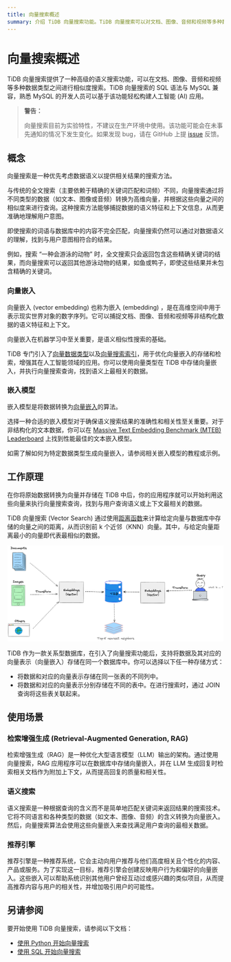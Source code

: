 ```yaml
---
title: 向量搜索概述
summary: 介绍 TiDB 向量搜索功能。TiDB 向量搜索可以对文档、图像、音频和视频等多种数据类型进行语义搜索。
---
```


# 向量搜索概述

TiDB 向量搜索提供了一种高级的语义搜索功能，可以在文档、图像、音频和视频等多种数据类型之间进行相似度搜索。TiDB 向量搜索的 SQL 语法与 MySQL 兼容，熟悉 MySQL 的开发人员可以基于该功能轻松构建人工智能 (AI) 应用。

> **警告：**
>
> 向量搜索目前为实验特性，不建议在生产环境中使用。该功能可能会在未事先通知的情况下发生变化。如果发现 bug，请在 GitHub 上提 [issue](https://github.com/pingcap/tidb/issues) 反馈。

## 概念

向量搜索是一种优先考虑数据语义以提供相关结果的搜索方法。

与传统的全文搜索（主要依赖于精确的关键词匹配和词频）不同，向量搜索通过将不同类型的数据（如文本、图像或音频）转换为高维向量，并根据这些向量之间的相似度来进行查询。这种搜索方法能够捕捉数据的语义特征和上下文信息，从而更准确地理解用户意图。

即使搜索的词语与数据库中的内容不完全匹配，向量搜索仍然可以通过对数据语义的理解，找到与用户意图相符合的结果。

例如，搜索 “一种会游泳的动物” 时，全文搜索只会返回包含这些精确关键词的结果，而向量搜索可以返回其他游泳动物的结果，如鱼或鸭子，即使这些结果并未包含精确的关键词。

### 向量嵌入

向量嵌入 (vector embedding) 也称为嵌入 (embedding) ，是在高维空间中用于表示现实世界对象的数字序列。它可以捕捉文档、图像、音频和视频等非结构化数据的语义特征和上下文。

向量嵌入在机器学习中至关重要，是语义相似性搜索的基础。

TiDB 专门引入了[向量数据类型](/vector-search-data-types.md)以及[向量搜索索引](/vector-search-index.md)，用于优化向量嵌入的存储和检索，增强其在人工智能领域的应用。你可以使用向量类型在 TiDB 中存储向量嵌入，并执行向量搜索查询，找到语义上最相关的数据。

### 嵌入模型

嵌入模型是将数据转换为[向量嵌入](#向量嵌入)的算法。

选择一种合适的嵌入模型对于确保语义搜索结果的准确性和相关性至关重要。对于非结构化的文本数据，你可以在 [Massive Text Embedding Benchmark (MTEB) Leaderboard](https://huggingface.co/spaces/mteb/leaderboard) 上找到性能最佳的文本嵌入模型。

如需了解如何为特定数据类型生成向量嵌入，请参阅相关嵌入模型的教程或示例。

## 工作原理

在你将原始数据转换为向量并存储在 TiDB 中后，你的应用程序就可以开始利用这些向量来执行向量搜索查询，找到与用户查询语义或上下文最相关的数据。

TiDB 向量搜索 (Vector Search) 通过使用[距离函数](/vector-search-functions-and-operators.md)来计算给定向量与数据库中存储的向量之间的距离，从而识别前 k 个近邻（KNN）向量。其中，与给定向量距离最小的向量即代表最相似的数据。

![The Schematic TiDB Vector Search](/media/vector-search/embedding-search.png)

TiDB 作为一款关系型数据库，在引入了向量搜索功能后，支持将数据及其对应的向量表示（向量嵌入）存储在同一个数据库中。你可以选择以下任一种存储方式：

- 将数据和对应的向量表示存储在同一张表的不同列中。
- 将数据和对应的向量表示分别存储在不同的表中。在进行搜索时，通过 JOIN 查询将这些表关联起来。

## 使用场景

### 检索增强生成 (Retrieval-Augmented Generation, RAG)

检索增强生成（RAG）是一种优化大型语言模型（LLM）输出的架构。通过使用向量搜索，RAG 应用程序可以在数据库中存储向量嵌入，并在 LLM 生成回复时检索相关文档作为附加上下文，从而提高回复的质量和相关性。

### 语义搜索

语义搜索是一种根据查询的含义而不是简单地匹配关键词来返回结果的搜索技术。它将不同语言和各种类型的数据（如文本、图像、音频）的含义转换为向量嵌入。然后，向量搜索算法会使用这些向量嵌入来查找满足用户查询的最相关数据。

### 推荐引擎

推荐引擎是一种推荐系统，它会主动向用户推荐与他们高度相关且个性化的内容、产品或服务。为了实现这一目标，推荐引擎会创建反映用户行为和偏好的向量嵌入。这些嵌入可以帮助系统识别其他用户曾经互动过或感兴趣的类似项目，从而提高推荐内容与用户的相关性，并增加吸引用户的可能性。

## 另请参阅

要开始使用 TiDB 向量搜索，请参阅以下文档：

- [使用 Python 开始向量搜索](/vector-search-get-started-using-python.md)
- [使用 SQL 开始向量搜索](/vector-search-get-started-using-sql.md)